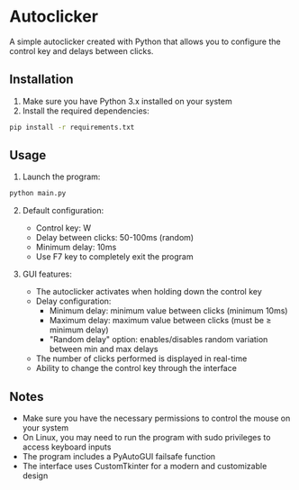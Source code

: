 # Autoclicker

A simple autoclicker created with Python that allows you to configure the control key and delays between clicks.

## Installation

1. Make sure you have Python 3.x installed on your system
2. Install the required dependencies:
```bash
pip install -r requirements.txt
```

## Usage

1. Launch the program:
```bash
python main.py
```

2. Default configuration:
   - Control key: W
   - Delay between clicks: 50-100ms (random)
   - Minimum delay: 10ms
   - Use F7 key to completely exit the program

3. GUI features:
   - The autoclicker activates when holding down the control key
   - Delay configuration:
     - Minimum delay: minimum value between clicks (minimum 10ms)
     - Maximum delay: maximum value between clicks (must be ≥ minimum delay)
     - "Random delay" option: enables/disables random variation between min and max delays
   - The number of clicks performed is displayed in real-time
   - Ability to change the control key through the interface

## Notes

- Make sure you have the necessary permissions to control the mouse on your system
- On Linux, you may need to run the program with sudo privileges to access keyboard inputs
- The program includes a PyAutoGUI failsafe function
- The interface uses CustomTkinter for a modern and customizable design 